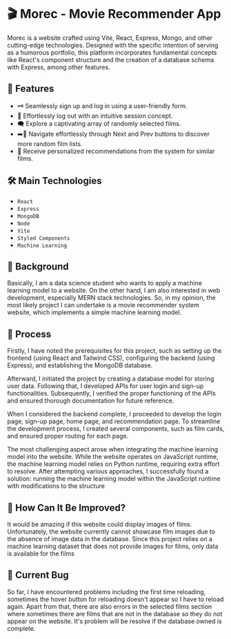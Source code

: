 # 🎬 Morec - Movie Recommender App



Morec is a website crafted using Vite, React, Express, Mongo, and other cutting-edge technologies. Designed with the specific intention of serving as a humorous portfolio, this platform incorporates fundamental concepts like React's component structure and the creation of a database schema with Express, among other features.

## 🚀 Features

- 🗝 Seamlessly sign up and log in using a user-friendly form.
- 👤 Effortlessly log out with an intuitive session concept.
- 🗨 Explore a captivating array of randomly selected films.
- ➡️🔄 Navigate effortlessly through Next and Prev buttons to discover more random film lists.
- 👑 Receive personalized recommendations from the system for similar films.

## 🛠️ Main Technologies
- `React`
- `Express`
- `MongoDB`
- `Node`
- `Vite`
- `Styled Components`
- `Machine Learning`

## 🤔 Background

Basically, I am a data science student who wants to apply a machine learning model to a website. On the other hand, I am also interested in web development, especially MERN stack technologies. So, in my opinion, the most likely project I can undertake is a movie recommender system website, which implements a simple machine learning model.

## 📝 Process

Firstly, I have noted the prerequisites for this project, such as setting up the frontend (using React and Tailwind CSS), configuring the backend (using Express), and establishing the MongoDB database.

Afterward, I initiated the project by creating a database model for storing user data. Following that, I developed APIs for user login and sign-up functionalities. Subsequently, I verified the proper functioning of the APIs and ensured thorough documentation for future reference.

When I considered the backend complete, I proceeded to develop the login page, sign-up page, home page, and recommendation page. To streamline the development process, I created several components, such as film cards, and ensured proper routing for each page.

The most challenging aspect arose when integrating the machine learning model into the website. While the website operates on JavaScript runtime, the machine learning model relies on Python runtime, requiring extra effort to resolve. After attempting various approaches, I successfully found a solution: running the machine learning model within the JavaScript runtime with modifications to the structure

## 🤨 How Can It Be Improved?

It would be amazing if this website could display images of films. Unfortunately, the website currently cannot showcase film images due to the absence of image data in the database. Since this project relies on a machine learning dataset that does not provide images for films, only data is available for the films

## 🐛 Current Bug

So far, I have encountered problems including the first time reloading, sometimes the hover button for reloading doesn't appear so I have to reload again. Apart from that, there are also errors in the selected films section where sometimes there are films that are not in the database so they do not appear on the website. It's problem will be resolve if the database owned is complete.
